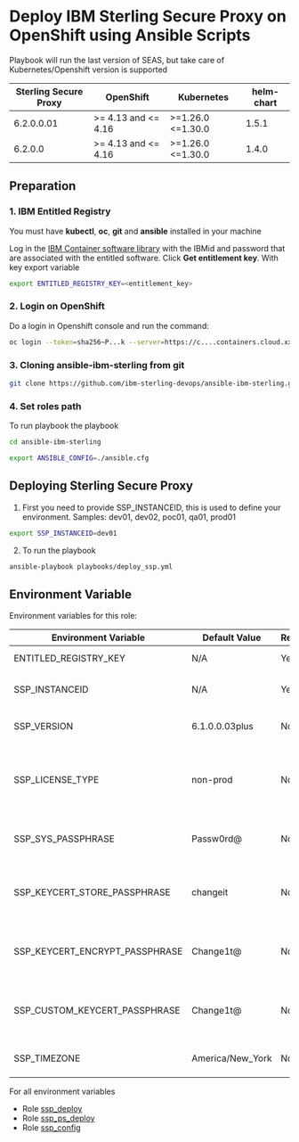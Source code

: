 # Deploy IBM Sterling Secure Proxy on OpenShift using Ansible Scripts

Playbook will run the last version of SEAS, but take care of Kubernetes/Openshift version is supported

| Sterling Secure Proxy     | OpenShift           | Kubernetes          | helm-chart |
|---------------------------|---------------------|---------------------|------------|
| 6.2.0.0.01                | >= 4.13 and <= 4.16 | >=1.26.0 <=1.30.0   | 1.5.1      |
| 6.2.0.0                   | >= 4.13 and <= 4.16 | >=1.26.0 <=1.30.0   | 1.4.0      |
## Preparation

### 1. IBM Entitled Registry

You must have **kubectl**, **oc**, **git** and **ansible** installed in your machine

Log in the [IBM Container software library](https://myibm.ibm.com/products-services/containerlibrary) with the IBMid and password that are associated with the entitled software. Click **Get entitlement key**. With key export variable

```bash 
export ENTITLED_REGISTRY_KEY=<entitlement_key>
```

### 2. Login on OpenShift

Do a login in Openshift console and run the command:

```bash 
oc login --token=sha256~P...k --server=https://c....containers.cloud.xxx.com:31234
```

### 3. Cloning ansible-ibm-sterling from git

```bash 
git clone https://github.com/ibm-sterling-devops/ansible-ibm-sterling.git
```

### 4. Set roles path

To run playbook the playbook

```bash 
cd ansible-ibm-sterling

export ANSIBLE_CONFIG=./ansible.cfg 
```

## Deploying Sterling Secure Proxy

1) First you need to provide SSP_INSTANCEID, this is used to define your environment. Samples: dev01, dev02, poc01, qa01, prod01

```bash 
export SSP_INSTANCEID=dev01
```

2) To run the playbook

```bash 
ansible-playbook playbooks/deploy_ssp.yml
```

## Environment Variable

Environment variables for this role:

| Environment Variable                | Default Value   | Required | Description                                      |
|-------------------------------------|-----------------|----------|--------------------------------------------------|
| ENTITLED_REGISTRY_KEY               | N/A             | Yes      | Entitlement registry key                         |
| SSP_INSTANCEID                      | N/A             | Yes      | Instance ID for SSP application                  |
| SSP_VERSION                         | 6.1.0.0.03plus  | No       | Version of SSP application                       |
| SSP_LICENSE_TYPE                    | non-prod        | No       | License type for SSP application (prod or non-prod) |
| SSP_SYS_PASSPHRASE                  | Passw0rd@       | No       | System passphrase for SSP application            |
| SSP_KEYCERT_STORE_PASSPHRASE        | changeit        | No       | Keystore and certificate store passphrase        |
| SSP_KEYCERT_ENCRYPT_PASSPHRASE      | Change1t@       | No       | Encryption passphrase for keys and certificates  |
| SSP_CUSTOM_KEYCERT_PASSPHRASE       | Change1t@       | No       | Custom keystore passphrase for SSP application  |
| SSP_TIMEZONE                        | America/New_York| No       | Timezone for SSP application                    |


For all environment variables

* Role [ssp_deploy](../../roles/ssp_deploy)
* Role [ssp_ps_deploy](../../roles/ssp_ps_deploy)
* Role [ssp_config](../../roles/ssp_config)
